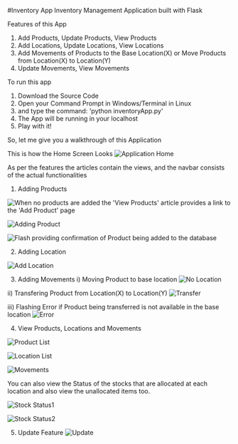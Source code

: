 #Inventory App
Inventory Management Application built with Flask

Features of this App
1) Add Products, Update Products, View Products
2) Add Locations, Update Locations, View Locations
3) Add Movements of Products to the Base Location(X) or Move Products from Location(X) to Location(Y)
4) Update Movements, View Movements

To run this app
1) Download the Source Code
2) Open your Command Prompt in Windows/Terminal in Linux
3) and type the command: 'python inventoryApp.py'
4) The App will be running in your localhost
5) Play with it!


So, let me give you a walkthrough of this Application

This is how the Home Screen Looks 
![Application Home](https://user-images.githubusercontent.com/31877827/109277123-e5943b80-783c-11eb-935d-77e54dc4fd3a.PNG)

As per the features the articles contain the views, and the navbar consists of the actual functionalities

1) Adding Products

![When no products are added the 'View Products' article provides a link to the 'Add Product' page](https://user-images.githubusercontent.com/31877827/109277503-6fdc9f80-783d-11eb-909b-6b7771de63f8.PNG)

![Adding Product](https://user-images.githubusercontent.com/31877827/109277548-7e2abb80-783d-11eb-9ac2-5a8c5966a70b.PNG)

![Flash providing confirmation of Product being added to the database](https://user-images.githubusercontent.com/31877827/109277752-bd590c80-783d-11eb-9466-b5fbac4d2944.PNG)

2) Adding Location

![Add Location](https://user-images.githubusercontent.com/31877827/109277918-f42f2280-783d-11eb-8238-6b7e82ea0ffd.PNG)

3) Adding Movements
i) Moving Product to base location
![No Location](https://user-images.githubusercontent.com/31877827/109278094-250f5780-783e-11eb-8e36-5ee34f8429f6.PNG)

ii) Transfering Product from Location(X) to Location(Y) 
![Transfer](https://user-images.githubusercontent.com/31877827/109278187-407a6280-783e-11eb-93a1-a37e0f64206e.PNG)

iii) Flashing Error if Product being transferred is not available in the base location
![Error](https://user-images.githubusercontent.com/31877827/109278298-6142b800-783e-11eb-99d5-4815fa33c303.PNG)

4) View Products, Locations and Movements

![Product List](https://user-images.githubusercontent.com/31877827/109278601-b4b50600-783e-11eb-9287-6133487a4094.PNG)

![Location List](https://user-images.githubusercontent.com/31877827/109278606-b5e63300-783e-11eb-916b-2bdb340830f1.PNG)

![Movements](https://user-images.githubusercontent.com/31877827/109278608-b5e63300-783e-11eb-8c04-350666b4b3ea.PNG)

You can also view the Status of the stocks that are allocated at each location and also view the unallocated items too.

![Stock Status1](https://user-images.githubusercontent.com/31877827/109278789-f3e35700-783e-11eb-81a1-c127eca46fa9.PNG)

![Stock Status2](https://user-images.githubusercontent.com/31877827/109278795-f5148400-783e-11eb-8d25-b2cddf9e876f.PNG)

5) Update Feature
![Update](https://user-images.githubusercontent.com/31877827/109278877-0e1d3500-783f-11eb-82ea-24cb350e099d.PNG)







